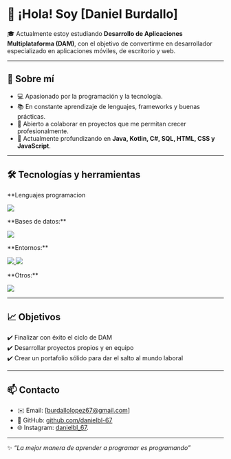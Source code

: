 # 👋 ¡Hola! Soy [Daniel Burdallo]  

🎓 Actualmente estoy estudiando **Desarrollo de Aplicaciones Multiplataforma (DAM)**, con el objetivo de convertirme en desarrollador especializado en aplicaciones móviles, de escritorio y web.  

---

## 🚀 Sobre mí  
- 💻 Apasionado por la programación y la tecnología.  
- 📚 En constante aprendizaje de lenguajes, frameworks y buenas prácticas.  
- 🤝 Abierto a colaborar en proyectos que me permitan crecer profesionalmente.  
- 🌱 Actualmente profundizando en **Java, Kotlin, C#, SQL, HTML, CSS y JavaScript**.  

---

## 🛠️ Tecnologías y herramientas  
**Lenguajes programacion
<p align="align">
  <a href="https://skillicons.dev">
    <img src="https://skillicons.dev/icons?i=js,html,css,java" />
  </a>
</p>
 **Bases de datos:** 
<p align="align">
  <a href="https://skillicons.dev">
    <img src="https://skillicons.dev/icons?i=mysql" />
  </a>
</p>
 **Entornos:**   
<p align="align">
  <a href="https://skillicons.dev">
    <img src="https://skillicons.dev/icons?i=eclipse,vscode,idea,androidstudio" />
     <img src="https://upload.wikimedia.org/wikipedia/commons/thumb/9/98/Apache_NetBeans_Logo.svg/888px-Apache_NetBeans_Logo.svg.png" />
    
  </a>
</p>
 **Otros:**
<p align="align">
  <a href="https://skillicons.dev">
    <img src="https://skillicons.dev/icons?i=git,discord,github,gmail,window" />
  </a>
</p>

---

## 📈 Objetivos  
✔️ Finalizar con éxito el ciclo de DAM  
✔️ Desarrollar proyectos propios y en equipo  
✔️ Crear un portafolio sólido para dar el salto al mundo laboral  

---

## 📫 Contacto  
- ✉️ Email: [burdallolopez67@gmail.com]  
- 🐙 GitHub: [github.com/danielbl-67](#)
- 🌐 Instagram: [danielbl_67](#).

---

✨ *“La mejor manera de aprender a programar es programando”*  
